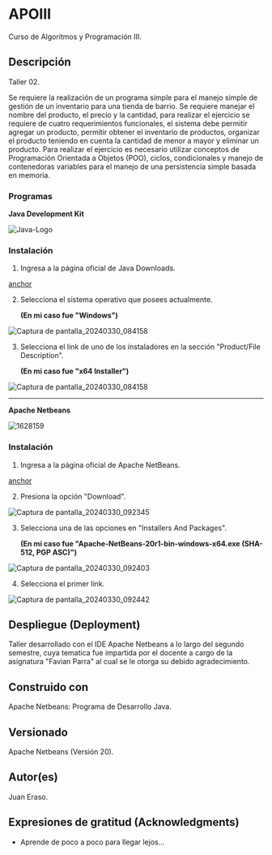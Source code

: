# APOIII

Curso de Algoritmos y Programación III.

## Descripción
Taller 02.

Se requiere la realización de un programa simple para el manejo simple de gestión de un inventario para una tienda de barrio. 
Se requiere manejar el nombre del producto, el precio y la cantidad, para realizar el ejercicio se requiere de cuatro requerimientos funcionales, 
el sistema debe permitir agregar un producto, permitir obtener el inventario de productos, organizar el producto teniendo en cuenta la cantidad de menor a mayor 
y eliminar un producto. Para realizar el ejercicio es necesario utilizar conceptos de Programación Orientada a Objetos (POO), ciclos, condicionales 
y manejo de contenedoras variables para el manejo de una persistencia simple basada en memoria.

### Programas

**Java Development Kit**

![Java-Logo](https://github.com/JuanEraso23/APOIII-taller01/assets/144852394/a7f3bdf9-f227-4a2c-83de-b44e7cc8fab2)

### Instalación

1. Ingresa a la página oficial de Java Downloads.

[anchor](https://www.oracle.com/co/java/technologies/downloads/#jdk22-windows)

2. Selecciona el sistema operativo que posees actualmente.
   
   **(En mi caso fue "Windows")**

![Captura de pantalla_20240330_084158](https://github.com/JuanEraso23/APOIII-taller01/assets/144852394/5dcebd50-666d-4f56-8de1-23d844866c2f)

3. Selecciona el link de uno de los instaladores en la sección "Product/File Description".
   
   **(En mi caso fue "x64 Installer")**
   
![Captura de pantalla_20240330_084158](https://github.com/JuanEraso23/APOIII-taller01/assets/144852394/5dcebd50-666d-4f56-8de1-23d844866c2f)

---
**Apache Netbeans**

![1628159](https://github.com/JuanEraso23/APOIII-taller02/assets/144852394/ce6bb0bb-1766-44cf-ae6e-a65740a4b34e)

### Instalación

1. Ingresa a la página oficial de Apache NetBeans.

[anchor](https://netbeans.apache.org/front/main/)

2. Presiona la opción "Download".

![Captura de pantalla_20240330_092345](https://github.com/JuanEraso23/APOIII-taller02/assets/144852394/ee22554f-d735-4a0e-b295-b01e6928f890)

3. Selecciona una de las opciones en "Installers And Packages".
   
   **(En mi caso fue "Apache-NetBeans-20r1-bin-windows-x64.exe (SHA-512, PGP ASC)")**
   
![Captura de pantalla_20240330_092403](https://github.com/JuanEraso23/APOIII-taller02/assets/144852394/b59fabcf-c8fc-45d0-a5dd-5a434d8983ce)

4. Selecciona el primer link.

![Captura de pantalla_20240330_092442](https://github.com/JuanEraso23/APOIII-taller02/assets/144852394/af93c500-e111-442f-8868-0d4d5d0ea2bd)

## Despliegue (Deployment)

Taller desarrollado con el IDE Apache Netbeans a lo largo del segundo semestre, 
cuya tematica fue impartida por el docente a cargo de la asignatura "Favian Parra" 
al cual se le otorga su debido agradecimiento.

## Construido con

Apache Netbeans: Programa de Desarrollo Java.

## Versionado

Apache Netbeans (Versión 20).

## Autor(es)

Juan Eraso.

## Expresiones de gratitud (Acknowledgments)

* Aprende de poco a poco para llegar lejos...
